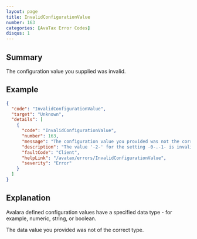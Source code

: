 ```yaml
---
layout: page
title: InvalidConfigurationValue
number: 163
categories: [AvaTax Error Codes]
disqus: 1
---
```


## Summary

The configuration value you supplied was invalid.

## Example

```json
{
  "code": "InvalidConfigurationValue",
  "target": "Unknown",
  "details": [
    {
      "code": "InvalidConfigurationValue",
      "number": 163,
      "message": "The configuration value you provided was not the correct type.",
      "description": "The value '-2-' for the setting -0-.-1- is invalid.  The value must be of type -3-.",
      "faultCode": "Client",
      "helpLink": "/avatax/errors/InvalidConfigurationValue",
      "severity": "Error"
    }
  ]
}
```

## Explanation

Avalara defined configuration values have a specified data type - for example, numeric, string, or boolean.

The data value you provided was not of the correct type.
